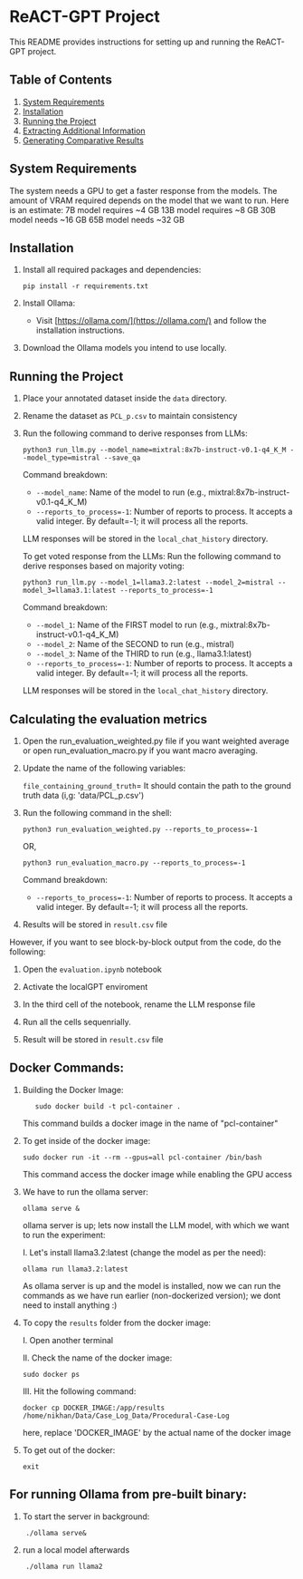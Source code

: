 # ReACT-GPT Project

This README provides instructions for setting up and running the ReACT-GPT project.

## Table of Contents
1. [System Requirements](#system-requirements)
2. [Installation](#installation)
3. [Running the Project](#running-the-project)
4. [Extracting Additional Information](#extracting-additional-information)
5. [Generating Comparative Results](#generating-comparative-results)

## System Requirements
The system needs a GPU to get a faster response from the models. The amount of VRAM required depends on the model that we want to run. Here is an estimate:
7B model requires ~4 GB
13B model requires ~8 GB
30B model needs ~16 GB
65B model needs ~32 GB

## Installation

1. Install all required packages and dependencies:
   ```
   pip install -r requirements.txt
   ```

2. Install Ollama:
   - Visit [https://ollama.com/](https://ollama.com/) and follow the installation instructions.

3. Download the Ollama models you intend to use locally.

## Running the Project

1. Place your annotated dataset inside the `data` directory.

2. Rename the dataset as `PCL_p.csv` to maintain consistency

3. Run the following command to derive responses from LLMs:
   ```
   python3 run_llm.py --model_name=mixtral:8x7b-instruct-v0.1-q4_K_M --model_type=mistral --save_qa
   ```

   Command breakdown:
   - `--model_name`: Name of the model to run (e.g., mixtral:8x7b-instruct-v0.1-q4_K_M)
   - `--reports_to_process=-1`: Number of reports to process. It accepts a valid integer. By default=-1; it will process all the reports. 

   LLM responses will be stored in the `local_chat_history` directory.

   To get voted response from the LLMs:
   Run the following command to derive responses based on majority voting:
   ```
   python3 run_llm.py --model_1=llama3.2:latest --model_2=mistral --model_3=llama3.1:latest --reports_to_process=-1
   ```

   Command breakdown:
   - `--model_1`: Name of the FIRST model to run (e.g., mixtral:8x7b-instruct-v0.1-q4_K_M)
   - `--model_2`: Name of the SECOND to run (e.g., mistral)
   - `--model_3`: Name of the THIRD to run (e.g., llama3.1:latest)
   - `--reports_to_process=-1`: Number of reports to process. It accepts a valid integer. By default=-1; it will process all the reports. 

   LLM responses will be stored in the `local_chat_history` directory.
   


## Calculating the evaluation metrics
1. Open the run_evaluation_weighted.py file if you want weighted average or open run_evaluation_macro.py if you want macro averaging.

2. Update the name of the following variables:

   `file_containing_ground_truth`= It should contain the path to the ground truth data (i,g: 'data/PCL_p.csv')

3. Run the following command in the shell:
   ```
   python3 run_evaluation_weighted.py --reports_to_process=-1
   ```
   OR,
   ```
   python3 run_evaluation_macro.py --reports_to_process=-1
   ```
   Command breakdown:
   - `--reports_to_process=-1`: Number of reports to process. It accepts a valid integer. By default=-1; it will process all the reports. 


4. Results will be stored in `result.csv` file


However, if you want to see block-by-block output from the code, do the following:
1. Open the `evaluation.ipynb` notebook

2. Activate the localGPT enviroment 

3. In the third cell of the notebook, rename the LLM response file

4. Run all the cells sequenrially.

5. Result will be stored in `result.csv` file


## Docker Commands:
1. Building the Docker Image:
   ```
      sudo docker build -t pcl-container .
   ```
   This command builds a docker image in the name of "pcl-container"


2. To get inside of the docker image:
   ```
   sudo docker run -it --rm --gpus=all pcl-container /bin/bash
   ```
      This command access the docker image while enabling the GPU access

3. We have to run the ollama server:
   ```
   ollama serve &
   ```

   ollama server is up; lets now install the LLM model, with which we want to run the experiment:

   I. Let's install llama3.2:latest (change the model as per the need):
   ```
   ollama run llama3.2:latest
   ```
   As ollama server is up and the model is installed, now we can run the commands as we have run earlier (non-dockerized version); we dont need to install anything :)


4. To copy the `results` folder from the docker image:
   
   I. Open another terminal

   II. Check the name of the docker image:
   ```
   sudo docker ps
   ```

   III. Hit the following command:
   ```
   docker cp DOCKER_IMAGE:/app/results /home/nikhan/Data/Case_Log_Data/Procedural-Case-Log
   ```

      here, replace 'DOCKER_IMAGE' by the actual name of the docker image


5. To get out of the docker:
   ```
   exit
   ```

## For running Ollama from pre-built binary:
1. To start the server in background:
```
    ./ollama serve&
```
2. run a local model afterwards
```
    ./ollama run llama2
```
